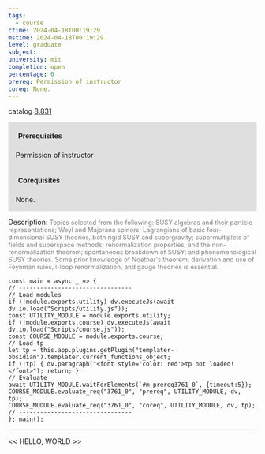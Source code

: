 ```yaml
---
tags:
  - course
ctime: 2024-04-18T00:19:29
mstime: 2024-04-18T00:19:29
level: graduate
subject: 
university: mit
completion: open
percentage: 0
prereq: Permission of instructor
coreq: None.
---
```


catalog [8.831](http://student.mit.edu/catalog/m8b.html#8.831)

<span style="display: block; padding: 15px; background-color: rgb(100, 100, 100, 0.2);"><font id="m_prereq3761_0" style="display: block; font-family: Arial, sans-serif; font-weight: bold; padding: 5px">Prerequisites</font><br><span id="prereq3761_0">Permission of instructor</span></span>
<span style="display: block; padding: 15px; background-color: rgb(100, 100, 100, 0.2);"><font id="m_coreq3761_0" style="display: block; font-family: Arial, sans-serif; font-weight: bold; padding: 5px">Corequisites</font><br><span id="coreq3761_0">None.</span></span>

<font style="">Description:</font>
<font style="color: grey; font-size: 0.8rem;">Topics selected from the following: SUSY algebras and their particle representations; Weyl and Majorana spinors; Lagrangians of basic four-dimensional SUSY theories, both rigid SUSY and supergravity; supermultiplets of fields and superspace methods; renormalization properties, and the non-renormalization theorem; spontaneous breakdown of SUSY; and phenomenological SUSY theories. Some prior knowledge of Noether's theorem, derivation and use of Feynman rules, l-loop renormalization, and gauge theories is essential.</font>

```dataviewjs
const main = async _ => {
// --------------------------------
// Load modules
if (!module.exports.utility) dv.executeJs(await dv.io.load("Scripts/utility.js"));
const UTILITY_MODULE = module.exports.utility;
if (!module.exports.course) dv.executeJs(await dv.io.load("Scripts/course.js"));
const COURSE_MODULE = module.exports.course;
// Load tp
let tp = this.app.plugins.getPlugin("templater-obsidian").templater.current_functions_object;
if (!tp) { dv.paragraph("<font style='color: red'>tp not loaded!</font>"); return; }
// Evaluate
await UTILITY_MODULE.waitForElements(`#m_prereq3761_0`, {timeout:5});
COURSE_MODULE.evaluate_req("3761_0", "prereq", UTILITY_MODULE, dv, tp);
COURSE_MODULE.evaluate_req("3761_0", "coreq", UTILITY_MODULE, dv, tp);
// --------------------------------
}; main();
```

---

<< HELLO, WORLD >>
